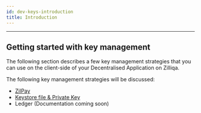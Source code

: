 ```yaml
---
id: dev-keys-introduction
title: Introduction
---
```


---
## Getting started with key management
The following section describes a few key management strategies that you can use on the client-side of your Decentralised Application on Zilliqa.

The following key management strategies will be discussed:

- [ZilPay](dev-keys-zilpay.md)
- [Keystore file & Private Key](dev-keys-pkey.md)
- Ledger (Documentation coming soon)
